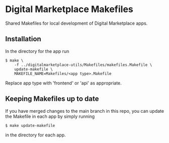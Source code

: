 # Digital Marketplace Makefiles

Shared Makefiles for local development of Digital Marketplace apps.

## Installation

In the directory for the app run

    $ make \
        -f ../digitalmarketplace-utils/Makefiles/makefiles.Makefile \
        update-makefile \
        MAKEFILE_NAME=Makefiles/<app type>.Makefile

Replace app type with 'frontend' or 'api' as appropriate.

## Keeping Makefiles up to date

If you have merged changes to the main branch in this repo, you can update the
Makefile in each app by simply running

    $ make update-makefile

in the directory for each app.
